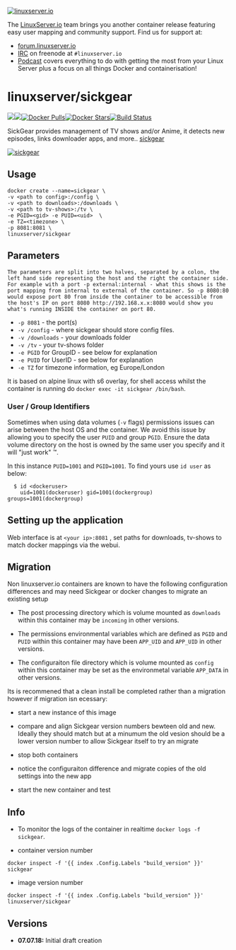 [linuxserverurl]: https://linuxserver.io
[forumurl]: https://forum.linuxserver.io
[ircurl]: https://www.linuxserver.io/irc/
[podcasturl]: https://www.linuxserver.io/podcast/
[appurl]: https://sickgear.github.io/
[hub]: https://hub.docker.com/r/linuxserver/sickgear/

[![linuxserver.io](https://raw.githubusercontent.com/linuxserver/docker-templates/master/linuxserver.io/img/linuxserver_medium.png)][linuxserverurl]

The [LinuxServer.io][linuxserverurl] team brings you another container release featuring easy user mapping and community support. Find us for support at:
* [forum.linuxserver.io][forumurl]
* [IRC][ircurl] on freenode at `#linuxserver.io`
* [Podcast][podcasturl] covers everything to do with getting the most from your Linux Server plus a focus on all things Docker and containerisation!

# linuxserver/sickgear
[![](https://raw.githubusercontent.com/wiki/SickGear/SickGear.Wiki/images/SickGearLogo.png)](https://microbadger.com/images/linuxserver/sickgear "Get your own version badge on microbadger.com")[![](https://images.microbadger.com/badges/image/linuxserver/sickgear.svg)](https://microbadger.com/images/linuxserver/sickgear "Get your own image badge on microbadger.com")[![Docker Pulls](https://img.shields.io/docker/pulls/linuxserver/sickgear.svg)][hub][![Docker Stars](https://img.shields.io/docker/stars/linuxserver/sickgear.svg)][hub][![Build Status](https://ci.linuxserver.io/buildStatus/icon?job=Docker-Builders/x86-64/x86-64-sickgear)](https://ci.linuxserver.io/job/Docker-Builders/job/x86-64/job/x86-64-sickgear/)

SickGear provides management of TV shows and/or Anime, it detects new episodes, links downloader apps, and more.. [sickgear](https://github.com/SickGear/SickGear/)

[![sickgear](https://raw.githubusercontent.com/linuxserver/docker-templates/master/linuxserver.io/img/sickgear-banner.png)][appurl]


## Usage

```
docker create --name=sickgear \
-v <path to config>:/config \
-v <path to downloads>:/downloads \
-v <path to tv-shows>:/tv \
-e PGID=<gid> -e PUID=<uid>  \
-e TZ=<timezone> \
-p 8081:8081 \
linuxserver/sickgear
```

## Parameters

`The parameters are split into two halves, separated by a colon, the left hand side representing the host and the right the container side. 
For example with a port -p external:internal - what this shows is the port mapping from internal to external of the container.
So -p 8080:80 would expose port 80 from inside the container to be accessible from the host's IP on port 8080
http://192.168.x.x:8080 would show you what's running INSIDE the container on port 80.`


* `-p 8081` - the port(s)
* `-v /config` - where sickgear should store config files.
* `-v /downloads` - your downloads folder
* `-v /tv` - your tv-shows folder
* `-e PGID` for GroupID - see below for explanation
* `-e PUID` for UserID - see below for explanation
* `-e TZ` for timezone information, eg Europe/London

It is based on alpine linux with s6 overlay, for shell access whilst the container is running do `docker exec -it sickgear /bin/bash`.

### User / Group Identifiers

Sometimes when using data volumes (`-v` flags) permissions issues can arise between the host OS and the container. We avoid this issue by allowing you to specify the user `PUID` and group `PGID`. Ensure the data volume directory on the host is owned by the same user you specify and it will "just work" ™.

In this instance `PUID=1001` and `PGID=1001`. To find yours use `id user` as below:

```
  $ id <dockeruser>
    uid=1001(dockeruser) gid=1001(dockergroup) groups=1001(dockergroup)
```

## Setting up the application 

Web interface is at `<your ip>:8081` , set paths for downloads, tv-shows to match docker mappings via the webui.

## Migration

Non linuxserver.io containers are known to have the following configuration differences and may need Sickgear or docker changes to migrate an existing setup

* The post processing directory which is volume mounted as `downloads` within this container may be `incoming` in other versions.

* The permissions environmental variables which are defined as `PGID` and `PUID` within this container may have been `APP_UID` and `APP_UID` in other versions.

* The configuraiton file directory which is volume mounted as `config` within this container may be set as the environmetal variable `APP_DATA` in other versions.

Its is recommened that a clean install be completed rather than a migration however if migration isn ecessary:

* start a new instance of this image

* compare and align Sickgear version numbers bewteen old and new. Ideally they should match but at a minumum the old vesion should be a lower version number to allow Sickgear itself to try an migrate

* stop both containers

* notice the configuraiton difference and migrate copies of the old settings into the new app

* start the new container and test

## Info

* To monitor the logs of the container in realtime `docker logs -f sickgear`.

* container version number 

`docker inspect -f '{{ index .Config.Labels "build_version" }}' sickgear`

* image version number

`docker inspect -f '{{ index .Config.Labels "build_version" }}' linuxserver/sickgear`


## Versions

+ **07.07.18:** Initial draft creation
